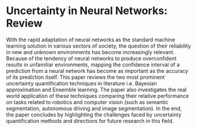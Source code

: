 # Uncertainty in Neural Networks: Review
With the rapid adaptation of neural networks as the standard machine learning solution in various sectors of society, the question of their reliability in new and unknown environments has become increasingly relevant. Because of the tendency of neural networks to produce overconfident results in unfamiliar environments, mapping the confidence interval of a prediction from a neural network has become as important as the accuracy of its prediction itself. This paper reviews the two most prominent uncertainty quantification techniques in literature i.e. Bayesian approximation and Ensemble learning. The paper also investigates the real world application of these techniques comparing their relative performance on tasks related to robotics and computer vision (such as semantic segmentation, autonomous driving and image segmentation). In the end, the paper concludes by highlighting the challenges faced by uncertainty quantification methods and directions for future research in this field.
